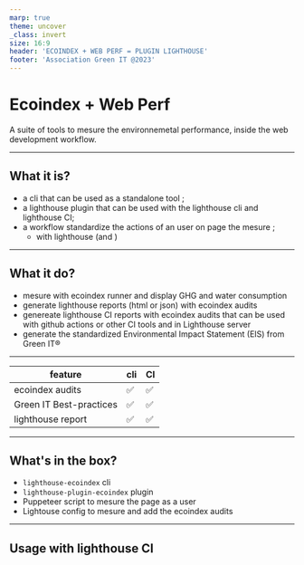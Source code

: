 ```yaml
---
marp: true
theme: uncover
_class: invert
size: 16:9
header: 'ECOINDEX + WEB PERF = PLUGIN LIGHTHOUSE'
footer: 'Association Green IT @2023'
---
```


# <!-- fit --> Ecoindex + Web Perf

A suite of tools to mesure the environnemetal performance, inside the web development workflow.

---

<!-- _class: invert -->

## What it is?

- a cli that can be used as a standalone tool ;
- a lighthouse plugin that can be used with the lighthouse cli and lighthouse CI;
- a workflow standardize the actions of an user on page the mesure ;
  - with lighthouse (and )

---

## What it do?

- mesure with ecoindex runner and display GHG and water consumption
- generate lighthouse reports (html or json) with ecoindex audits
- genereate lighthouse CI reports with ecoindex audits that can be used with github actions or other CI tools and in Lighthouse server
- generate the standardized Environmental Impact Statement (EIS) from Green IT®

---

| feature                 | cli | CI  |
| ----------------------- | --- | --- |
| ecoindex audits         | ✅  | ✅  |
| Green IT Best-practices | ✅  | ✅  |
| lighthouse report       | ✅  | ✅  |

---

## What's in the box?

- `lighthouse-ecoindex` cli
- `lighthouse-plugin-ecoindex` plugin
- Puppeteer script to mesure the page as a user
- Lightouse config to mesure and add the ecoindex audits

---

## Usage with lighthouse CI
